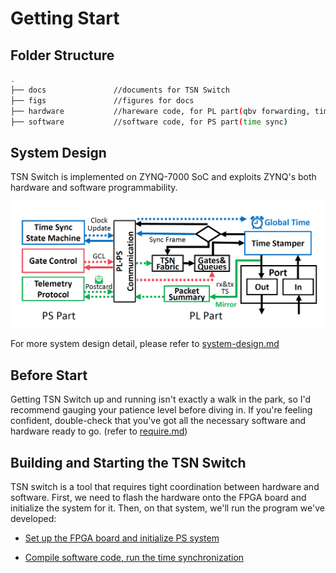 # Getting Start

## Folder Structure

```bash
.
├── docs               //documents for TSN Switch
├── figs               //figures for docs
├── hardware           //hareware code, for PL part(qbv forwarding, time sync in FPGA)
├── software           //software code, for PS part(time sync)
```



## System Design

TSN Switch is implemented on ZYNQ-7000 SoC and exploits ZYNQ's both hardware and software programmability. 

![system-design](./figs/system-design.PNG)

For more system design detail, please refer to [system-design.md](./docs/system-design.md)



## Before Start

Getting TSN Switch up and running isn't exactly a walk in the park, so I'd recommend gauging your patience level before diving in. If you're feeling confident, double-check that you've got all the necessary software and hardware ready to go. (refer to [require.md](./docs/require.md)) 



## Building and Starting the TSN Switch

TSN switch is a tool that requires tight coordination between hardware and software. First, we need to flash the hardware onto the FPGA board and initialize the system for it. Then, on that system, we'll run the program we've developed:

* [Set up the FPGA board and initialize PS system](./docs/hardware-build.md)

* [Compile software code, run the time synchronization](./docs/software-build.md)
